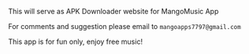 This will serve as APK Downloader website for MangoMusic App

For comments and suggestion please email to `mangoapps7797@gmail.com`

This app is for fun only, enjoy free music!
